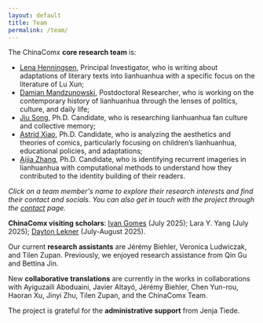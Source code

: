 ```yaml
---
layout: default
title: Team
permalink: /team/
---
```


The ChinaComx **core research team** is:

- [Lena Henningsen](/team/lena/), Principal Investigator, who is writing about adaptations of literary texts into lianhuanhua with a specific focus on the literature of Lu Xun;
- [Damian Mandzunowski](/team/damian/), Postdoctoral Researcher, who is working on the contemporary history of lianhuanhua through the lenses of politics, culture, and daily life;
- [Jiu Song](/team/jiu/), Ph.D. Candidate, who is researching  lianhuanhua fan culture and collective memory;
- [Astrid Xiao](/team/astrid/), Ph.D. Candidate, who is analyzing the aesthetics and theories of comics, particularly focusing on children’s lianhuanhua, educational policies, and adaptations;
- [Aijia Zhang](/team/aijia/), Ph.D. Candidate, who is identifying recurrent imageries in lianhuanhua with computational methods to understand how they contributed to the identity building of their readers.

_Click on a team member's name to explore their research interests and find their contact and socials. You can also get in touch with the project through the [contact](/contact/) page._

**ChinaComx visiting scholars**: [Ivan Gomes](https://www.transatlantic-cultures.org/fr/author/lima-gomes) (July 2025); Lara Y. Yang (July 2025); [Dayton Lekner](https://www.unive.it/data/people/27767015) (July-August 2025). 

Our current **research assistants** are Jérémy Biehler, Veronica Ludwiczak, and Tilen Zupan. Previously, we enjoyed research assistance from Qin Gu and Bettina Jin. 

New **collaborative translations** are currently in the works in collaborations with Ayiguzaili Aboduaini, Javier Altayó, Jérémy Biehler, Chen Yun-rou, Haoran Xu, Jinyi Zhu, Tilen Zupan, and the ChinaComx Team. 

The project is grateful for the **administrative support** from Jenja Tiede.


<!-- 
<img src="{{ '/assets/images/TeamPhotoOct2024.JPG' | relative_url }}" alt="ChinaComx">
<p><i>ChinaComx in front of CATS in October 2024.</i></p>


<div class="team-section">
  {% for member in site.data.team.team_members %}
  <div class="team-member">
    <img src="{{ member.image | relative_url }}" alt="{{ member.name }}">
    <h3>{{ member.name }}</h3>
    <p><strong>Role:</strong> {{ member.role }}</p>
    <p>{{ member.description }}</p>
    <a href="{{ member.link }}">See more about {{ member.name }}</a>
  </div>
  {% endfor %}
</div>
-->